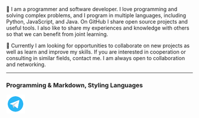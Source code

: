 <!-- ![](https://github.com/halfrost/halfrost/blob/master/icons/header_1.png) -->





💙
I am a programmer and software developer. I love programming and solving complex problems,
and I program in multiple languages, including Python, JavaScript, and Java. On GitHub I share open source projects and useful tools.
I also like to share my experiences and knowledge with others so that we can benefit from joint learning.

🔧 Currently I am looking for opportunities to collaborate on new projects as well as learn and improve my skills.
If you are interested in cooperation or consulting in similar fields,
contact me. I am always open to collaboration and networking.





---
### Programming & Markdown, Styling Languages

<img width="50px" height="50px"  src="https://github.com/sabzlearn-ir/sabzlearn-ir/blob/main/icons8-telegram-96.png?raw=true" alt="Telegram" />